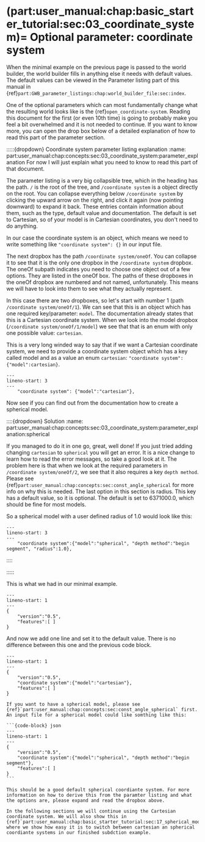 (part:user_manual:chap:basic_starter_tutorial:sec:03_coordinate_system)=
Optional parameter: coordinate system
=====================================


When the minimal example on the previous page is passed to the world builder, the world builder fills in anything else it needs with default values. The default values can be viewed in the Parameter listing part of this manual in {ref}`part:GWB_parameter_listings:chap:world_builder_file:sec:index`.

One of the optional parameters which can most fundamentally change what the resulting world looks like is the {ref}`open_coordinate-system`. Reading this document for the first (or even 10th time) is going to probably make you feel a bit overwhelmed and it is not needed to continue. If you want to know more, you can open the drop box below of a detailed explanation of how to read this part of the parameter section.

:::::{dropdown} Coordinate system parameter listing explanation
:name: part:user_manual:chap:concepts:sec:03_coordinate_system:parameter_explanation
 For now I will just explain what you need to know to read this part of that document.

The parameter listing is a very big collapsible tree, which in the heading has the path. `/` is the root of the tree, and `/coordinate system` is a object directly on the root. You can collapse everything below `/coordinate system` by clicking the upward arrow on the right, and click it again (now pointing downward) to expand it back. These entries contain information about them, such as the type, default value and documentation. The default is set to Cartesian, so of your model is in Cartesian coordinates, you don't need to do anything.

In our case the coordinate system is an object, which means we need to write something like `"coordinate system": {}` in our input file. 

The next dropbox has the path `/coordinate system/oneOf`. You can collapse it to see that it is the only one dropbox in the `/coordinate system` dropbox. The oneOf subpath indicates you need to choose one object out of a few options. They are listed in the oneOf box. The paths of these dropboxes in the oneOf dropbox are numbered and not named, unfortunately. This means we will have to look into them to see what they actually represent.

 In this case there are two dropboxes, so let's start with number 1 (path `/coordinate system/oneOf/1`). We can see that this is an object which has one required key/parameter: `model`. The documentation already states that this is a Cartesian coordinate system. When we look into the model dropbox (`/coordinate system/oneOf/1/model`) we see that that is an enum with only one possible value: `cartesian`. 
 
 This is a very long winded way to say that if we want a Cartesian coordinate system, we need to provide a coordinate system object which has a key called model and as a value an enum `cartesian`: `"coordinate system": {"model":cartesian}`.

```{code-block} json
---
lineno-start: 3
---
    "coordinate system": {"model":"cartesian"}, 
```

 Now see if you can find out from the documentation how to create a spherical model.

::::{dropdown} Solution
:name: part:user_manual:chap:concepts:sec:03_coordinate_system:parameter_explanation:spherical

If you managed to do it in one go, great, well done! If you just tried adding changing `cartesian` to `spherical` you will get an error. It is a nice change to learn how to read the error messages, so take a good look at it. The problem here is that when we look at the required parameters in `/coordinate system/oneOf/2`, we see that it also requires a key `depth method`. Please see {ref}`part:user_manual:chap:concepts:sec:const_angle_spherical` for more info on why this is needed. The last option in this section is radius. This key has a default value, so it is optional. The default is set to 6371000.0, which should be fine for most models.

So a spherical model with a user defined radius of 1.0 would look like this:

```{code-block} json
---
lineno-start: 3
---
    "coordinate system":{"model":"spherical", "depth method":"begin segment", "radius":1.0}, 
```

::::


:::::

This is what we had in our minimal example.
```{code-block} json
---
lineno-start: 1
---
{
    "version":"0.5",
    "features":[ ]
}
```


And now we add one line and set it to the default value. There is no difference between this one and the previous code block. 
```{code-block} json
---
lineno-start: 1
---
{
    "version":"0.5",
    "coordinate system":{"model":"cartesian"},
    "features":[ ]
}
```

````{note}
If you want to have a spherical model, please see {ref}`part:user_manual:chap:concepts:sec:const_angle_spherical` first. An input file for a spherical model could like somthing like this:

```{code-block} json
---
lineno-start: 1
---
{
    "version":"0.5",
    "coordinate system":{"model":"spherical", "depth method":"begin segment"}, 
    "features":[ ]
}
```

This should be a good default spherical coordiante system. For more information on how to derive this from the paramter listing and what the options are, please expand and read the dropbox above.

In the following sections we will continue using the Cartesian coordinate system. We will also show this in  {ref}`part:user_manual:chap:basic_starter_tutorial:sec:17_spherical_models`, where we show how easy it is to switch between cartesian an spherical coordiante systems in our finished subdction example.
````